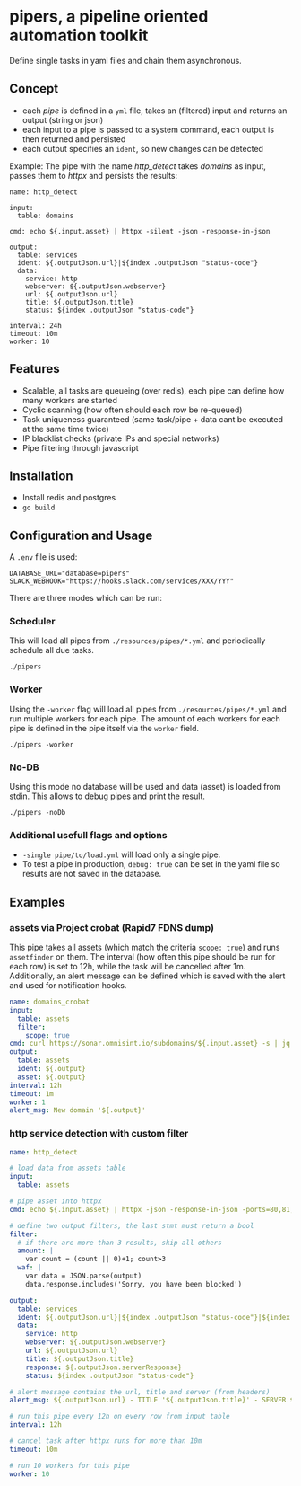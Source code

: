 # pipers, a pipeline oriented automation toolkit

Define single tasks in yaml files and chain them asynchronous.

## Concept

* each *pipe* is defined in a `yml` file, takes an (filtered) input and returns an output (string or json)
* each input to a pipe is passed to a system command, each output is then returned and persisted
* each output specifies an `ident`, so new changes can be detected

Example: The pipe with the name *http_detect* takes *domains* as input, passes them to *httpx* and persists the results:

```
name: http_detect

input:
  table: domains

cmd: echo ${.input.asset} | httpx -silent -json -response-in-json

output:
  table: services
  ident: ${.outputJson.url}|${index .outputJson "status-code"}
  data:
    service: http
    webserver: ${.outputJson.webserver}
    url: ${.outputJson.url}
    title: ${.outputJson.title}
    status: ${index .outputJson "status-code"}

interval: 24h
timeout: 10m
worker: 10
```

## Features

* Scalable, all tasks are queueing (over redis), each pipe can define how many workers are started
* Cyclic scanning (how often should each row be re-queued)
* Task uniqueness guaranteed (same task/pipe + data cant be executed at the same time twice)
* IP blacklist checks (private IPs and special networks)
* Pipe filtering through javascript

## Installation

* Install redis and postgres
* `go build`

## Configuration and Usage

A `.env` file is used:

```
DATABASE_URL="database=pipers"
SLACK_WEBHOOK="https://hooks.slack.com/services/XXX/YYY"
```

There are three modes which can be run:

### Scheduler

This will load all pipes from `./resources/pipes/*.yml` and periodically schedule
all due tasks.

```
./pipers
```

### Worker 

Using the `-worker` flag will load all pipes from `./resources/pipes/*.yml` and run
multiple workers for each pipe. The amount of each workers for each pipe is defined
in the pipe itself via the `worker` field.

```
./pipers -worker
```

### No-DB

Using this mode no database will be used and data (asset) is loaded from stdin.
This allows to debug pipes and print the result.

```
./pipers -noDb
```

### Additional usefull flags and options

* `-single pipe/to/load.yml` will load only a single pipe.
* To test a pipe in production, `debug: true` can be set in the yaml file so results are not saved in the database.

## Examples

### assets via Project crobat (Rapid7 FDNS dump)

This pipe takes all assets (which match the criteria `scope: true`) and runs `assetfinder` on them.
The interval (how often this pipe should be run for each row) is set to 12h, while the
task will be cancelled after 1m. Additionally, an alert message can be defined which
is saved with the alert and used for notification hooks.

```yaml
name: domains_crobat
input:
  table: assets
  filter:
    scope: true
cmd: curl https://sonar.omnisint.io/subdomains/${.input.asset} -s | jq -r -c '.[]'
output:
  table: assets
  ident: ${.output}
  asset: ${.output}
interval: 12h
timeout: 1m
worker: 1
alert_msg: New domain '${.output}'
```

### http service detection with custom filter

```yaml
name: http_detect

# load data from assets table
input:
  table: assets

# pipe asset into httpx
cmd: echo ${.input.asset} | httpx -json -response-in-json -ports=80,81,300,443,3128,8080,8081

# define two output filters, the last stmt must return a bool
filter:
  # if there are more than 3 results, skip all others
  amount: |
    var count = (count || 0)+1; count>3
  waf: |
    var data = JSON.parse(output)
    data.response.includes('Sorry, you have been blocked') 

output:
  table: services
  ident: ${.outputJson.url}|${index .outputJson "status-code"}|${index .outputJson "content-length"}
  data:
    service: http
    webserver: ${.outputJson.webserver}
    url: ${.outputJson.url}
    title: ${.outputJson.title}
    response: ${.outputJson.serverResponse}
    status: ${index .outputJson "status-code"}

# alert message contains the url, title and server (from headers)
alert_msg: ${.outputJson.url} - TITLE '${.outputJson.title}' - SERVER ${.outputJson.webserver}

# run this pipe every 12h on every row from input table
interval: 12h

# cancel task after httpx runs for more than 10m
timeout: 10m

# run 10 workers for this pipe
worker: 10
```


